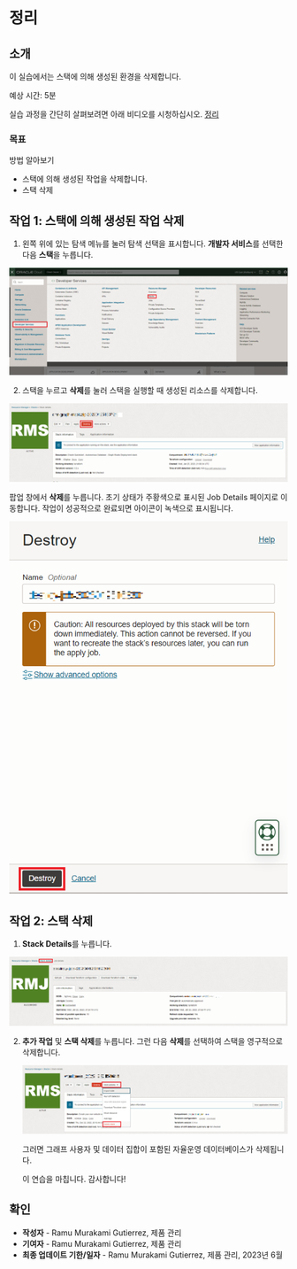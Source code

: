 # 정리

## 소개

이 실습에서는 스택에 의해 생성된 환경을 삭제합니다.

예상 시간: 5분

실습 과정을 간단히 살펴보려면 아래 비디오를 시청하십시오. [정리](videohub:1_uf4pv1t0)

### 목표

방법 알아보기

*   스택에 의해 생성된 작업을 삭제합니다.
*   스택 삭제

## 작업 1: 스택에 의해 생성된 작업 삭제

1.  왼쪽 위에 있는 탐색 메뉴를 눌러 탐색 선택을 표시합니다. **개발자 서비스**를 선택한 다음 **스택**을 누릅니다.

![OCI 탐색 메뉴에서 Stack으로 이동하는 방법에 대한 단계](./images/stack-in-oci.png)

2.  스택을 누르고 **삭제**를 눌러 스택을 실행할 때 생성된 리소스를 삭제합니다.

![스택 삭제 방법을 보여줍니다.](./images/destroy-stack.png)

팝업 창에서 **삭제**를 누릅니다. 초기 상태가 주황색으로 표시된 Job Details 페이지로 이동합니다. 작업이 성공적으로 완료되면 아이콘이 녹색으로 표시됩니다.

![스택 최종 단계를 삭제하는 방법을 보여줍니다.](./images/destroy-final.png)

## 작업 2: 스택 삭제

1.  **Stack Details**를 누릅니다.

![스택 세부 정보로 돌아가는 방법](./images/stack-details.png)

2.  **추가 작업** 및 **스택 삭제**를 누릅니다. 그런 다음 **삭제**를 선택하여 스택을 영구적으로 삭제합니다.
    
    ![스택 삭제 방법에 대한 단계](./images/delete-stack.png)
    
    그러면 그래프 사용자 및 데이터 집합이 포함된 자율운영 데이터베이스가 삭제됩니다.
    
    이 연습을 마칩니다. 감사합니다!
    

## 확인

*   **작성자** - Ramu Murakami Gutierrez, 제품 관리
*   **기여자** - Ramu Murakami Gutierrez, 제품 관리
*   **최종 업데이트 기한/일자** - Ramu Murakami Gutierrez, 제품 관리, 2023년 6월